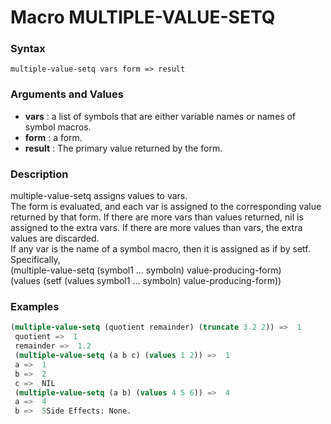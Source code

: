 <!-- Generated on 05/10/2020 by https://github.com/anto2oo/clhs-evolved -->

# Macro MULTIPLE-VALUE-SETQ

### Syntax
`multiple-value-setq vars form => result`  


### Arguments and Values
- **vars** : a list of symbols that are either variable names or names of symbol macros.   
- **form** : a form.   
- **result** : The primary value returned by the form.   


### Description
multiple-value-setq assigns values to vars.  
The form is evaluated, and each var is assigned to the corresponding value returned by that form. If there are more vars than values returned, nil is assigned to the extra vars. If there are more values than vars, the extra values are discarded.  
 If any var is the name of a symbol macro, then it is assigned as if by setf. Specifically,  
 (multiple-value-setq (symbol1 ... symboln) value-producing-form)  
 (values (setf (values symbol1 ... symboln) value-producing-form))



### Examples
```lisp 
(multiple-value-setq (quotient remainder) (truncate 3.2 2)) =>  1
 quotient =>  1
 remainder =>  1.2
 (multiple-value-setq (a b c) (values 1 2)) =>  1
 a =>  1
 b =>  2
 c =>  NIL
 (multiple-value-setq (a b) (values 4 5 6)) =>  4
 a =>  4
 b =>  5Side Effects: None.
```
